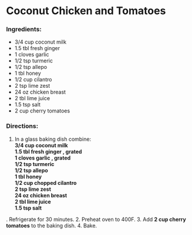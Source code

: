 # Coconut Chicken and Tomatoes 

### Ingredients: 
* 3/4 cup coconut milk
* 1.5 tbl fresh ginger
* 1 cloves garlic
* 1/2 tsp turmeric
* 1/2 tsp allepo
* 1 tbl honey
* 1/2 cup cilantro
* 2 tsp lime zest
* 24 oz chicken breast
* 2 tbl lime juice
* 1.5 tsp salt
* 2 cup cherry tomatoes

### Directions: 
1. In a glass baking dish combine:  
**3/4 cup coconut milk**   
**1.5 tbl fresh ginger , grated**   
**1 cloves garlic , grated**   
**1/2 tsp turmeric**   
**1/2 tsp allepo**   
**1 tbl honey**   
**1/2 cup chopped cilantro**   
**2 tsp lime zest**   
**24 oz chicken breast**   
**2 tbl lime juice**   
**1.5 tsp salt**   

. Refrigerate for 30 minutes. 
2. Preheat oven to 400F. 
3. Add **2 cup cherry tomatoes** to the baking dish. 
4. Bake. 
